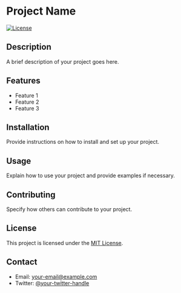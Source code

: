 # Project Name

[![License](https://img.shields.io/badge/license-MIT-blue.svg)](LICENSE)

## Description

A brief description of your project goes here.

## Features

- Feature 1
- Feature 2
- Feature 3

## Installation

Provide instructions on how to install and set up your project.

## Usage

Explain how to use your project and provide examples if necessary.

## Contributing

Specify how others can contribute to your project.

## License

This project is licensed under the [MIT License](LICENSE).

## Contact

- Email: your-email@example.com
- Twitter: [@your-twitter-handle](https://twitter.com/your-twitter-handle)